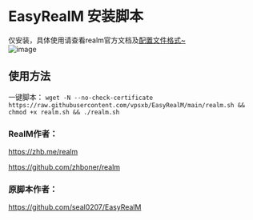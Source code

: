 # EasyRealM 安装脚本
仅安装，具体使用请查看realm官方文档及[配置文件格式~](https://github.com/zhboner/realm/tree/master/examples)<br>
![image](https://mxpic.ml/2022/07/14/20220714_c521a336bf1af.png)
## 使用方法
一键脚本：
`wget -N --no-check-certificate https://raw.githubusercontent.com/vpsxb/EasyRealM/main/realm.sh && chmod +x realm.sh && ./realm.sh`

### RealM作者：
https://zhb.me/realm 

https://github.com/zhboner/realm

### 原脚本作者：
https://github.com/seal0207/EasyRealM
